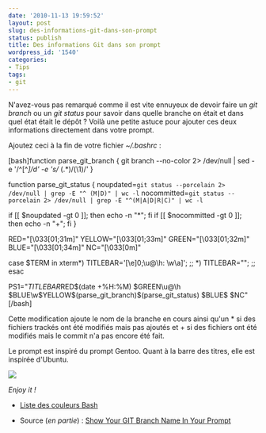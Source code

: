 ```yaml
---
date: '2010-11-13 19:59:52'
layout: post
slug: des-informations-git-dans-son-prompt
status: publish
title: Des informations Git dans son prompt
wordpress_id: '1540'
categories:
- Tips
tags:
- git
---
```


N'avez-vous pas remarqué comme il est vite ennuyeux de devoir faire un _git branch_ ou un _git status_ pour savoir dans quelle branche on était et dans quel état était le dépôt ? Voilà une petite astuce pour ajouter ces deux informations directement dans votre prompt.





Ajoutez ceci à la fin de votre fichier _~/.bashrc_ :


[bash]function parse_git_branch {
  git branch --no-color 2> /dev/null | sed -e '/^[^*]/d' -e 's/* \(.*\)/(\1)/'
}

function parse_git_status {
  noupdated=`git status --porcelain 2> /dev/null | grep -E "^ (M|D)" | wc -l`
  nocommitted=`git status --porcelain 2> /dev/null | grep -E "^(M|A|D|R|C)" | wc -l`

  if [[ $noupdated -gt 0 ]]; then echo -n "*"; fi
  if [[ $nocommitted -gt 0 ]]; then echo -n "+"; fi
}

RED="\[\033[01;31m\]"
YELLOW="\[\033[01;33m\]"
GREEN="\[\033[01;32m\]"
BLUE="\[\033[01;34m\]"
NC="\[\033[0m\]"

case $TERM in
    xterm*)
        TITLEBAR='\[\e]0;\u@\h: \w\a\]';
        ;;
    *)
        TITLEBAR="";
        ;;
esac

PS1="${TITLEBAR}$RED\$(date +%H:%M) $GREEN\u@\h $BLUE\w$YELLOW\$(parse_git_branch)\$(parse_git_status) $BLUE\$ $NC"[/bash]



Cette modification ajoute le nom de la branche en cours ainsi qu'un * si des fichiers trackés ont été modifiés mais pas ajoutés et + si des fichiers ont été modifiés mais le commit n'a pas encore été fait.  

Le prompt est inspiré du prompt Gentoo. Quant à la barre des titres, elle est inspirée d'Ubuntu.




[![](http://blog.kdecherf.com/wp-content/uploads/2010/11/Screenshot-55-1.png)](http://blog.kdecherf.com/wp-content/uploads/2010/11/Screenshot-55-1.png)




_Enjoy it !_






  * [Liste des couleurs Bash](https://wiki.archlinux.org/index.php/Color_Bash_Prompt#List_of_colors_for_prompt_and_Bash)


  * Source (_en partie_) : [Show Your GIT Branch Name In Your Prompt](http://www.jonmaddox.com/2008/03/13/show-your-git-branch-name-in-your-prompt/)



